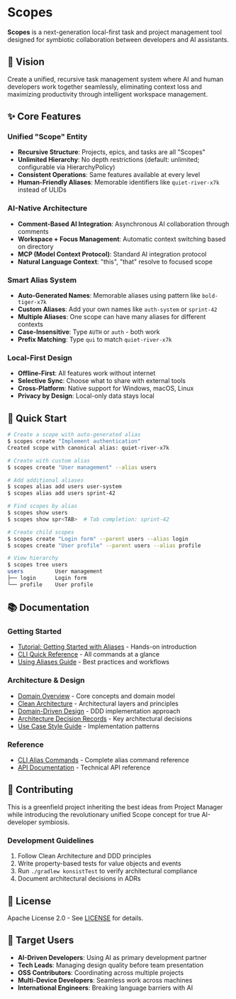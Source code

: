 # Scopes

**Scopes** is a next-generation local-first task and project management tool designed for symbiotic collaboration between developers and AI assistants.

## 🎯 Vision

Create a unified, recursive task management system where AI and human developers work together seamlessly, eliminating context loss and maximizing productivity through intelligent workspace management.

## ✨ Core Features

### Unified "Scope" Entity
- **Recursive Structure**: Projects, epics, and tasks are all "Scopes"
- **Unlimited Hierarchy**: No depth restrictions (default: unlimited; configurable via HierarchyPolicy)
- **Consistent Operations**: Same features available at every level
- **Human-Friendly Aliases**: Memorable identifiers like `quiet-river-x7k` instead of ULIDs

### AI-Native Architecture
- **Comment-Based AI Integration**: Asynchronous AI collaboration through comments
- **Workspace + Focus Management**: Automatic context switching based on directory
- **MCP (Model Context Protocol)**: Standard AI integration protocol
- **Natural Language Context**: "this", "that" resolve to focused scope

### Smart Alias System
- **Auto-Generated Names**: Memorable aliases using pattern like `bold-tiger-x7k`
- **Custom Aliases**: Add your own names like `auth-system` or `sprint-42`
- **Multiple Aliases**: One scope can have many aliases for different contexts
- **Case-Insensitive**: Type `AUTH` or `auth` - both work
- **Prefix Matching**: Type `qui` to match `quiet-river-x7k`

### Local-First Design
- **Offline-First**: All features work without internet
- **Selective Sync**: Choose what to share with external tools
- **Cross-Platform**: Native support for Windows, macOS, Linux
- **Privacy by Design**: Local-only data stays local

## 🚀 Quick Start

```bash
# Create a scope with auto-generated alias
$ scopes create "Implement authentication"
Created scope with canonical alias: quiet-river-x7k

# Create with custom alias
$ scopes create "User management" --alias users

# Add additional aliases
$ scopes alias add users user-system
$ scopes alias add users sprint-42

# Find scopes by alias
$ scopes show users
$ scopes show spr<TAB>  # Tab completion: sprint-42

# Create child scopes
$ scopes create "Login form" --parent users --alias login
$ scopes create "User profile" --parent users --alias profile

# View hierarchy
$ scopes tree users
users          User management
├── login      Login form
└── profile    User profile
```

## 📚 Documentation

### Getting Started
- [Tutorial: Getting Started with Aliases](docs/tutorials/getting-started-with-aliases.md) - Hands-on introduction
- [CLI Quick Reference](docs/reference/cli-quick-reference.md) - All commands at a glance
- [Using Aliases Guide](docs/guides/using-aliases.md) - Best practices and workflows

### Architecture & Design
- [Domain Overview](docs/explanation/domain-overview.md) - Core concepts and domain model
- [Clean Architecture](docs/explanation/clean-architecture.md) - Architectural layers and principles
- [Domain-Driven Design](docs/explanation/domain-driven-design.md) - DDD implementation approach
- [Architecture Decision Records](docs/explanation/adr/) - Key architectural decisions
- [Use Case Style Guide](docs/guides/use-case-style-guide.md) - Implementation patterns

### Reference
- [CLI Alias Commands](docs/reference/cli-alias-commands.md) - Complete alias command reference
- [API Documentation](docs/reference/api/) - Technical API reference

## 🤝 Contributing

This is a greenfield project inheriting the best ideas from Project Manager while introducing the revolutionary unified Scope concept for true AI-developer symbiosis.

### Development Guidelines

1. Follow Clean Architecture and DDD principles
2. Write property-based tests for value objects and events
3. Run `./gradlew konsistTest` to verify architectural compliance
4. Document architectural decisions in ADRs

## 📄 License

Apache License 2.0 - See [LICENSE](LICENSE) for details.

## 🌟 Target Users

- **AI-Driven Developers**: Using AI as primary development partner
- **Tech Leads**: Managing design quality before team presentation
- **OSS Contributors**: Coordinating across multiple projects
- **Multi-Device Developers**: Seamless work across machines
- **International Engineers**: Breaking language barriers with AI
